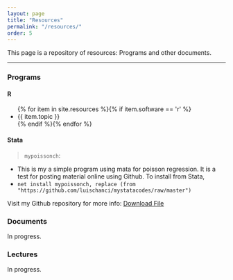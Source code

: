 ```yaml
---
layout: page
title: "Resources"
permalink: "/resources/"
order: 5
---
```


This page is a repository of resources: Programs and other documents.

-----
### Programs

#### R
<!--- (Estoy trabajando en esta parte: crear lin similar a publicaciones... postear contenido de clases) -->

<div id="resources">
<ul class="ul-resources">
  {% for item in site.resources %}{% if item.software == 'r' %}
    <li>
    {{ item.topic }}
    </li>
  {% endif %}{% endfor %}
</ul>
</div>


#### Stata
> `mypoissonch`:
  - This is my a simple program using mata for poisson regression. It is a test for posting material online using Github. To install from Stata,
  - `net install mypoissonch, replace (from "https://github.com/luischanci/mystatacodes/raw/master")`

Visit my Github repository for more info: <a href="https://github.com/luischanci/mystatacodes/tree/master/mypoissonch">Download File</a>


### Documents

In progress.

### Lectures

In progress.
